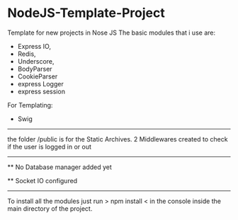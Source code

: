 # NodeJS-Template-Project
Template for new projects in Nose JS 
The basic modules that i use are:

- Express IO, 
- Redis, 
- Underscore, 
- BodyParser
- CookieParser
- express Logger
- express session

For Templating:
- Swig


---------------

the folder /public is for the Static Archives.
2 Middlewares created to check if the user is logged in or out

---------------

** No Database manager added yet

** Socket IO configured

----------------

To install all the modules just run > npm install < in the console inside the main directory of the project.

